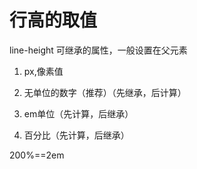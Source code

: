 # 行高的取值

line-height 可继承的属性，一般设置在父元素

1. px,像素值

2. 无单位的数字（推荐）（先继承，后计算）

3. em单位（先计算，后继承）

4. 百分比（先计算，后继承）

200%==2em